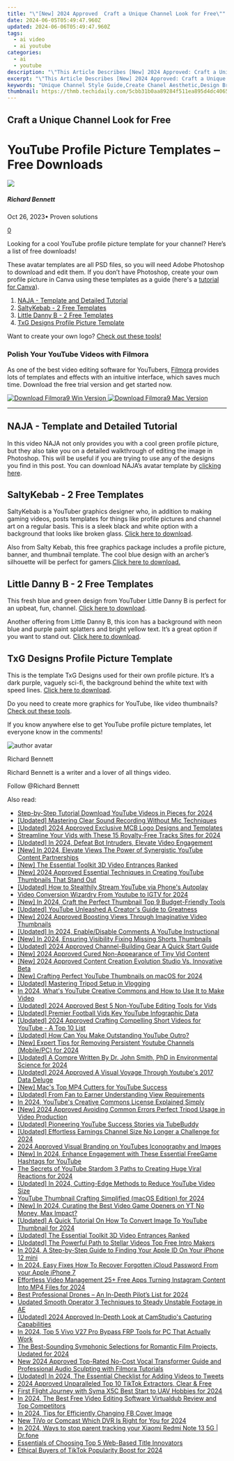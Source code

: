 ```yaml
---
title: "\"[New] 2024 Approved  Craft a Unique Channel Look for Free\""
date: 2024-06-05T05:49:47.960Z
updated: 2024-06-06T05:49:47.960Z
tags:
  - ai video
  - ai youtube
categories:
  - ai
  - youtube
description: "\"This Article Describes [New] 2024 Approved: Craft a Unique Channel Look for Free\""
excerpt: "\"This Article Describes [New] 2024 Approved: Craft a Unique Channel Look for Free\""
keywords: "Unique Channel Style Guide,Create Chanel Aesthetic,Design Brand Identity,Free Custom Channel Theme,Craft Channel Visuals,Unique Channel Color Palette,DIY Chanel Look Template"
thumbnail: https://thmb.techidaily.com/5cbb31b0aa89284f511ea895d4dc406591717af976dec90561d5751a6efa2298.jpg
---
```


## Craft a Unique Channel Look for Free

# YouTube Profile Picture Templates – Free Downloads

![](https://images.wondershare.com/filmora/article-images/richard-bennett.jpg)

##### Richard Bennett

 Oct 26, 2023• Proven solutions

[0](#commentsBoxSeoTemplate)

Looking for a cool YouTube profile picture template for your channel? Here’s a list of free downloads!

These avatar templates are all PSD files, so you will need Adobe Photoshop to download and edit them. If you don’t have Photoshop, create your own profile picture in Canva using these templates as a guide (here's a [tutorial for Canva](https://tools.techidaily.com/wondershare/filmora/download/)).

1. [NAJA - Template and Detailed Tutorial](#naja)
2. [SaltyKebab - 2 Free Templates](#salty)
3. [Little Danny B - 2 Free Templates](#danny)
4. [TxG Designs Profile Picture Template](#txg)

Want to create your own logo? [Check out these tools!](https://tools.techidaily.com/wondershare/filmora/download/)

### Polish Your YouTube Videos with Filmora

As one of the best video editing software for YouTubers, [Filmora](https://tools.techidaily.com/wondershare/filmora/download/) provides lots of templates and effects with an intuitive interface, which saves much time. Download the free trial version and get started now.

[![Download Filmora9 Win Version](https://images.wondershare.com/filmora/guide/download-btn-win.jpg) ](https://tools.techidaily.com/wondershare/filmora/download/) [![Download Filmora9 Mac Version](https://images.wondershare.com/filmora/guide/download-btn-mac.jpg) ](https://tools.techidaily.com/wondershare/filmora/download/)

---

## NAJA - Template and Detailed Tutorial

In this video NAJA not only provides you with a cool green profile picture, but they also take you on a detailed walkthrough of editing the image in Photoshop. This will be useful if you are trying to use any of the designs you find in this post. You can download NAJA’s avatar template by [clicking here](https://www.youtube.com/redirect?redir%5Ftoken=2YDSnb0yXKdaw0epGcXB4aJtttR8MTUxMDM0NjQ4NkAxNTEwMjYwMDg2&q=https%3A%2F%2Fsellfy.com%2Fp%2Fb5jF&event=video%5Fdescription&v=io9WzsSOc2Y).

## SaltyKebab - 2 Free Templates

SaltyKebab is a YouTuber graphics designer who, in addition to making gaming videos, posts templates for things like profile pictures and channel art on a regular basis. This is a sleek black and white option with a background that looks like broken glass. [Click here to download](https://www.youtube.com/redirect?event=video%5Fdescription&v=Tmpn%5FmLs1cY&q=https%3A%2F%2Fdrive.google.com%2Fopen%3Fid%3D0B32mpcEPyYYJUHVJQm9uNUxyNzA&redir%5Ftoken=S4l8OAh26uLUOulyoGIaYkOW8aB8MTUxMDM0MDk5MkAxNTEwMjU0NTky).

Also from Salty Kebab, this free graphics package includes a profile picture, banner, and thumbnail template. The cool blue design with an archer’s silhouette will be perfect for gamers.[Click here to download.](https://www.youtube.com/redirect?event=video%5Fdescription&v=IriIzdY%5FTzs&redir%5Ftoken=8rrPV9gZErBTEOtIdS5zkq8HXYR8MTUxMDM0MTU2OUAxNTEwMjU1MTY5&q=https%3A%2F%2Fdrive.google.com%2Fopen%3Fid%3D0B32mpcEPyYYJZDRsUmR3dkFRb2s)

## Little Danny B - 2 Free Templates

This fresh blue and green design from YouTuber Little Danny B is perfect for an upbeat, fun, channel. [Click here to download](https://www.youtube.com/redirect?redir%5Ftoken=F%5FMrtZATEvC53uE7QbEKQpUMgkt8MTUxMDMzNjA2M0AxNTEwMjQ5NjYz&q=http%3A%2F%2Fadf.ly%2FogOLQ&v=NLZukhYLfLQ&event=video%5Fdescription).

Another offering from Little Danny B, this icon has a background with neon blue and purple paint splatters and bright yellow text. It’s a great option if you want to stand out. [Click here to download](https://www.youtube.com/redirect?v=IJgjLWpnxVk&event=video%5Fdescription&redir%5Ftoken=OPO3uPCVpJhTn8MXiq5q3lVgWD58MTUxMDMzOTk5MkAxNTEwMjUzNTky&q=http%3A%2F%2Fadf.ly%2F10l7Ut).

## TxG Designs Profile Picture Template

This is the template TxG Designs used for their own profile picture. It’s a dark purple, vaguely sci-fi, the background behind the white text with speed lines. [Click here to download](https://www.youtube.com/redirect?q=http%3A%2F%2Fwww.mediafire.com%2Fdownload%2F02zz3qnhszxzyfa%2FFree%2BYoutube%2B%2526%2BAvatar%2BRebrand%2BTemplate.zip&redir%5Ftoken=jr9cd4sEsdAHiq0KtL33o34LEpN8MTUxMDMzNTgzNUAxNTEwMjQ5NDM1&v=LczVbluwfyw&event=video%5Fdescription).

Do you need to create more graphics for YouTube, like video thumbnails? [Check out these tools](https://tools.techidaily.com/wondershare/filmora/download/).

If you know anywhere else to get YouTube profile picture templates, let everyone know in the comments!

![author avatar](https://images.wondershare.com/filmora/article-images/richard-bennett.jpg)

Richard Bennett

Richard Bennett is a writer and a lover of all things video.

Follow @Richard Bennett

<span class="atpl-alsoreadstyle">Also read:</span>
<div><ul>
<li><a href="https://facebook-record-videos.techidaily.com/step-by-step-tutorial-download-youtube-videos-in-pieces-for-2024/"><u>Step-by-Step Tutorial  Download YouTube Videos in Pieces for 2024</u></a></li>
<li><a href="https://facebook-record-videos.techidaily.com/updated-mastering-clear-sound-recording-without-mic-techniques/"><u>[Updated] Mastering Clear Sound  Recording Without Mic Techniques</u></a></li>
<li><a href="https://facebook-record-videos.techidaily.com/updated-2024-approved-exclusive-mcb-logo-designs-and-templates/"><u>[Updated] 2024 Approved  Exclusive MCB Logo Designs and Templates</u></a></li>
<li><a href="https://facebook-record-videos.techidaily.com/streamline-your-vids-with-these-15-royalty-free-tracks-sites-for-2024/"><u>Streamline Your Vids with These 15 Royalty-Free Tracks Sites for 2024</u></a></li>
<li><a href="https://facebook-record-videos.techidaily.com/updated-in-2024-defeat-bot-intruders-elevate-video-engagement/"><u>[Updated] In 2024, Defeat Bot Intruders, Elevate Video Engagement</u></a></li>
<li><a href="https://facebook-record-videos.techidaily.com/new-in-2024-elevate-views-the-power-of-synergistic-youtube-content-partnerships/"><u>[New] In 2024, Elevate Views  The Power of Synergistic YouTube Content Partnerships</u></a></li>
<li><a href="https://facebook-record-videos.techidaily.com/new-the-essential-toolkit-3d-video-entrances-ranked/"><u>[New] The Essential Toolkit  3D Video Entrances Ranked</u></a></li>
<li><a href="https://facebook-record-videos.techidaily.com/new-2024-approved-essential-techniques-in-creating-youtube-thumbnails-that-stand-out/"><u>[New] 2024 Approved  Essential Techniques in Creating YouTube Thumbnails That Stand Out</u></a></li>
<li><a href="https://facebook-record-videos.techidaily.com/updated-how-to-stealthily-stream-youtube-via-phones-autoplay/"><u>[Updated] How to Stealthily Stream YouTube via Phone's Autoplay</u></a></li>
<li><a href="https://facebook-record-videos.techidaily.com/video-conversion-wizardry-from-youtube-to-igtv-for-2024/"><u>Video Conversion Wizardry  From Youtube to IGTV for 2024</u></a></li>
<li><a href="https://facebook-record-videos.techidaily.com/new-in-2024-craft-the-perfect-thumbnail-top-9-budget-friendly-tools/"><u>[New] In 2024, Craft the Perfect Thumbnail  Top 9 Budget-Friendly Tools</u></a></li>
<li><a href="https://facebook-record-videos.techidaily.com/updated-youtube-unleashed-a-creators-guide-to-greatness/"><u>[Updated] YouTube Unleashed  A Creator's Guide to Greatness</u></a></li>
<li><a href="https://facebook-record-videos.techidaily.com/new-2024-approved-boosting-views-through-imaginative-video-thumbnails/"><u>[New] 2024 Approved  Boosting Views Through Imaginative Video Thumbnails</u></a></li>
<li><a href="https://facebook-record-videos.techidaily.com/updated-in-2024-enabledisable-comments-a-youtube-instructional/"><u>[Updated] In 2024, Enable/Disable Comments  A YouTube Instructional</u></a></li>
<li><a href="https://facebook-record-videos.techidaily.com/new-in-2024-ensuring-visibility-fixing-missing-shorts-thumbnails/"><u>[New] In 2024, Ensuring Visibility  Fixing Missing Shorts Thumbnails</u></a></li>
<li><a href="https://facebook-record-videos.techidaily.com/updated-2024-approved-channel-building-gear-a-quick-start-guide/"><u>[Updated] 2024 Approved  Channel-Building Gear  A Quick Start Guide</u></a></li>
<li><a href="https://facebook-record-videos.techidaily.com/new-2024-approved-cured-non-appearance-of-tiny-vid-content/"><u>[New] 2024 Approved  Cured  Non-Appearance of Tiny Vid Content</u></a></li>
<li><a href="https://facebook-record-videos.techidaily.com/new-2024-approved-content-creation-evolution-studio-vs-innovative-beta/"><u>[New] 2024 Approved  Content Creation Evolution  Studio Vs. Innovative Beta</u></a></li>
<li><a href="https://facebook-record-videos.techidaily.com/new-crafting-perfect-youtube-thumbnails-on-macos-for-2024/"><u>[New] Crafting Perfect YouTube Thumbnails on macOS for 2024</u></a></li>
<li><a href="https://facebook-record-videos.techidaily.com/updated-mastering-tripod-setup-in-vlogging/"><u>[Updated] Mastering Tripod Setup in Vlogging</u></a></li>
<li><a href="https://facebook-record-videos.techidaily.com/in-2024-whats-youtube-creative-commons-and-how-to-use-it-to-make-video/"><u>In 2024, What's YouTube Creative Commons and How to Use It to Make Video</u></a></li>
<li><a href="https://facebook-record-videos.techidaily.com/updated-2024-approved-best-5-non-youtube-editing-tools-for-vids/"><u>[Updated] 2024 Approved  Best 5 Non-YouTube Editing Tools for Vids</u></a></li>
<li><a href="https://facebook-record-videos.techidaily.com/updated-premier-football-vids-key-youtube-infographic-data/"><u>[Updated] Premier Football Vids  Key YouTube Infographic Data</u></a></li>
<li><a href="https://facebook-record-videos.techidaily.com/updated-2024-approved-crafting-compelling-short-videos-for-youtube-a-top-10-list/"><u>[Updated] 2024 Approved  Crafting Compelling Short Videos for YouTube - A Top 10 List</u></a></li>
<li><a href="https://facebook-record-videos.techidaily.com/updated-how-can-you-make-outstanding-youtube-outro/"><u>[Updated] How Can You Make Outstanding YouTube Outro?</u></a></li>
<li><a href="https://facebook-record-videos.techidaily.com/new-expert-tips-for-removing-persistent-youtube-channels-mobilepc-for-2024/"><u>[New] Expert Tips for Removing Persistent Youtube Channels (Mobile/PC) for 2024</u></a></li>
<li><a href="https://facebook-record-videos.techidaily.com/updated-a-compre-written-by-dr-john-smith-phd-in-environmental-science-for-2024/"><u>[Updated] A Compre Written By  Dr. John Smith, PhD in Environmental Science for 2024</u></a></li>
<li><a href="https://facebook-record-videos.techidaily.com/updated-2024-approved-a-visual-voyage-through-youtubes-2017-data-deluge/"><u>[Updated] 2024 Approved  A Visual Voyage Through Youtube's 2017 Data Deluge</u></a></li>
<li><a href="https://facebook-record-videos.techidaily.com/new-macs-top-mp4-cutters-for-youtube-success/"><u>[New] Mac's Top MP4 Cutters for YouTube Success</u></a></li>
<li><a href="https://facebook-record-videos.techidaily.com/updated-from-fan-to-earner-understanding-view-requirements/"><u>[Updated] From Fan to Earner  Understanding View Requirements</u></a></li>
<li><a href="https://facebook-record-videos.techidaily.com/in-2024-youtubes-creative-commons-license-explained-simply/"><u>In 2024, YouTube's Creative Commons License Explained Simply</u></a></li>
<li><a href="https://facebook-record-videos.techidaily.com/new-2024-approved-avoiding-common-errors-perfect-tripod-usage-in-video-production/"><u>[New] 2024 Approved  Avoiding Common Errors  Perfect Tripod Usage in Video Production</u></a></li>
<li><a href="https://facebook-record-videos.techidaily.com/updated-pioneering-youtube-success-stories-via-tubebuddy/"><u>[Updated] Pioneering YouTube Success Stories via TubeBuddy</u></a></li>
<li><a href="https://facebook-record-videos.techidaily.com/updated-effortless-earnings-channel-size-no-longer-a-challenge-for-2024/"><u>[Updated] Effortless Earnings  Channel Size No Longer a Challenge for 2024</u></a></li>
<li><a href="https://facebook-record-videos.techidaily.com/2024-approved-visual-branding-on-youtubes-iconography-and-images/"><u>2024 Approved  Visual Branding on YouTubes  Iconography and Images</u></a></li>
<li><a href="https://facebook-record-videos.techidaily.com/new-in-2024-enhance-engagement-with-these-essential-freegame-hashtags-for-youtube/"><u>[New] In 2024, Enhance Engagement with These Essential FreeGame Hashtags for YouTube</u></a></li>
<li><a href="https://facebook-record-videos.techidaily.com/the-secrets-of-youtube-stardom-3-paths-to-creating-huge-viral-reactions-for-2024/"><u>The Secrets of YouTube Stardom  3 Paths to Creating Huge Viral Reactions for 2024</u></a></li>
<li><a href="https://facebook-record-videos.techidaily.com/updated-in-2024-cutting-edge-methods-to-reduce-youtube-video-size/"><u>[Updated] In 2024, Cutting-Edge Methods to Reduce YouTube Video Size</u></a></li>
<li><a href="https://facebook-record-videos.techidaily.com/youtube-thumbnail-crafting-simplified-macos-edition-for-2024/"><u>YouTube Thumbnail Crafting Simplified (macOS Edition) for 2024</u></a></li>
<li><a href="https://facebook-record-videos.techidaily.com/new-in-2024-curating-the-best-video-game-openers-on-yt-no-money-max-impact/"><u>[New] In 2024, Curating the Best Video Game Openers on YT  No Money, Max Impact?</u></a></li>
<li><a href="https://facebook-record-videos.techidaily.com/updated-a-quick-tutorial-on-how-to-convert-image-to-youtube-thumbnail-for-2024/"><u>[Updated] A Quick Tutorial On How To Convert Image To YouTube Thumbnail for 2024</u></a></li>
<li><a href="https://facebook-record-videos.techidaily.com/updated-the-essential-toolkit-3d-video-entrances-ranked/"><u>[Updated] The Essential Toolkit  3D Video Entrances Ranked</u></a></li>
<li><a href="https://facebook-record-videos.techidaily.com/updated-the-powerful-path-to-stellar-videos-top-free-intro-makers/"><u>[Updated] The Powerful Path to Stellar Videos  Top Free Intro Makers</u></a></li>
<li><a href="https://apple-account.techidaily.com/in-2024-a-step-by-step-guide-to-finding-your-apple-id-on-your-iphone-12-mini-by-drfone-ios/"><u>In 2024, A Step-by-Step Guide to Finding Your Apple ID On Your iPhone 12 mini</u></a></li>
<li><a href="https://activate-lock.techidaily.com/in-2024-easy-fixes-how-to-recover-forgotten-icloud-password-from-your-apple-iphone-7-by-drfone-ios/"><u>In 2024, Easy Fixes How To Recover Forgotten iCloud Password From your Apple iPhone 7</u></a></li>
<li><a href="https://instagram-video-files.techidaily.com/effortless-video-management-25plus-free-apps-turning-instagram-content-into-mp4-files-for-2024/"><u>Effortless Video Management  25+ Free Apps Turning Instagram Content Into MP4 Files for 2024</u></a></li>
<li><a href="https://extra-hints.techidaily.com/best-professional-drones-an-in-depth-pilots-list-for-2024/"><u>Best Professional Drones – An In-Depth Pilot’s List for 2024</u></a></li>
<li><a href="https://video-content-creator.techidaily.com/updated-smooth-operator-3-techniques-to-steady-unstable-footage-in-ae/"><u>Updated Smooth Operator 3 Techniques to Steady Unstable Footage in AE</u></a></li>
<li><a href="https://screen-capture.techidaily.com/updated-2024-approved-in-depth-look-at-camstudios-capturing-capabilities/"><u>[Updated] 2024 Approved  In-Depth Look at CamStudio's Capturing Capabilities</u></a></li>
<li><a href="https://bypass-frp.techidaily.com/in-2024-top-5-vivo-v27-pro-bypass-frp-tools-for-pc-that-actually-work-by-drfone-android/"><u>In 2024, Top 5 Vivo V27 Pro Bypass FRP Tools for PC That Actually Work</u></a></li>
<li><a href="https://audio-editing.techidaily.com/the-best-sounding-symphonic-selections-for-romantic-film-projects-updated-for-2024/"><u>The Best-Sounding Symphonic Selections for Romantic Film Projects, Updated for 2024</u></a></li>
<li><a href="https://audio-editing.techidaily.com/new-2024-approved-top-rated-no-cost-vocal-transformer-guide-and-professional-audio-sculpting-with-filmora-tutorials/"><u>New 2024 Approved Top-Rated No-Cost Vocal Transformer Guide and Professional Audio Sculpting with Filmora Tutorials</u></a></li>
<li><a href="https://twitter-videos.techidaily.com/updated-in-2024-the-essential-checklist-for-adding-videos-to-tweets/"><u>[Updated] In 2024, The Essential Checklist for Adding Videos to Tweets</u></a></li>
<li><a href="https://tiktok-videos.techidaily.com/2024-approved-unparalleled-top-10-tiktok-extractors-clear-and-free/"><u>2024 Approved  Unparalleled Top 10 TikTok Extractors, Clear & Free</u></a></li>
<li><a href="https://some-techniques.techidaily.com/first-flight-journey-with-syma-x5c-best-start-to-uav-hobbies-for-2024/"><u>First Flight Journey with Syma X5C  Best Start to UAV Hobbies for 2024</u></a></li>
<li><a href="https://ai-video-apps.techidaily.com/in-2024-the-best-free-video-editing-software-virtualdub-review-and-top-competitors/"><u>In 2024, The Best Free Video Editing Software Virtualdub Review and Top Competitors</u></a></li>
<li><a href="https://facebook-videos.techidaily.com/in-2024-tips-for-efficiently-changing-fb-cover-image/"><u>In 2024, Tips for Efficiently Changing FB Cover Image</u></a></li>
<li><a href="https://ai-video-tools.techidaily.com/new-tivo-or-comcast-which-dvr-is-right-for-you-for-2024/"><u>New TiVo or Comcast Which DVR Is Right for You for 2024</u></a></li>
<li><a href="https://android-location-track.techidaily.com/in-2024-ways-to-stop-parent-tracking-your-xiaomi-redmi-note-13-5g-drfone-by-drfone-virtual-android/"><u>In 2024, Ways to stop parent tracking your Xiaomi Redmi Note 13 5G | Dr.fone</u></a></li>
<li><a href="https://extra-information.techidaily.com/essentials-of-choosing-top-5-web-based-title-innovators/"><u>Essentials of Choosing Top 5 Web-Based Title Innovators</u></a></li>
<li><a href="https://tiktok-video-recordings.techidaily.com/ethical-buyers-of-tiktok-popularity-boost-for-2024/"><u>Ethical Buyers of TikTok Popularity Boost for 2024</u></a></li>
</ul></div>

<ins class="adsbygoogle"
      style="display:block"
      data-ad-client="ca-pub-7571918770474297"
      data-ad-slot="8358498916"
      data-ad-format="auto"
      data-full-width-responsive="true"></ins>